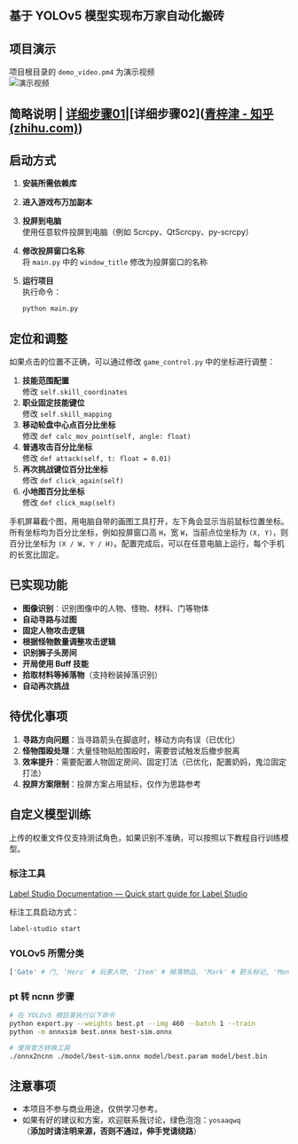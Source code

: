 ## 基于 YOLOv5 模型实现布万家自动化搬砖

## 项目演示

项目根目录的 `demo_video.pm4` 为演示视频  
![演示视频](https://github.com/yosaa/dnfm-auto/blob/main/demo_video.gif)

## 

## 简略说明 | [详细步骤01](./doc/逐行代码讲解_01.md)|[详细步骤02]([青梓津 - 知乎 (zhihu.com)](https://www.zhihu.com/people/luo-mai-qing))

## 启动方式

1. **安装所需依赖库**
2. **进入游戏布万加副本**
3. **投屏到电脑**  
   使用任意软件投屏到电脑（例如 Scrcpy、QtScrcpy、py-scrcpy）
4. **修改投屏窗口名称**  
   将 `main.py` 中的 `window_title` 修改为投屏窗口的名称
5. **运行项目**  
   执行命令：  
   
   ```bash
   python main.py
   ```



## 定位和调整

如果点击的位置不正确，可以通过修改 `game_control.py` 中的坐标进行调整：

1. **技能范围配置**  
   修改 `self.skill_coordinates`
2. **职业固定技能键位**  
   修改 `self.skill_mapping`
3. **移动轮盘中心点百分比坐标**  
   修改 `def calc_mov_point(self, angle: float)`
4. **普通攻击百分比坐标**  
   修改 `def attack(self, t: float = 0.01)`
5. **再次挑战键位百分比坐标**  
   修改 `def click_again(self)`
6. **小地图百分比坐标**  
   修改 `def click_map(self)`

手机屏幕截个图，用电脑自带的画图工具打开，左下角会显示当前鼠标位置坐标。
所有坐标均为百分比坐标，例如投屏窗口高 `H`，宽 `W`，当前点位坐标为 `(X, Y)`，则百分比坐标为 `(X / W, Y / H)`。配置完成后，可以在任意电脑上运行，每个手机的长宽比固定。

## 已实现功能

- **图像识别**：识别图像中的人物、怪物、材料、门等物体
- **自动寻路与过图**
- **固定人物攻击逻辑**
- **根据怪物数量调整攻击逻辑**
- **识别狮子头房间**
- **开局使用 Buff 技能**
- **拾取材料等掉落物**（支持粉装掉落识别）
- **自动再次挑战**

## 待优化事项

1. **寻路方向问题**：当寻路箭头在脚底时，移动方向有误（已优化）
2. **怪物围殴处理**：大量怪物贴脸围殴时，需要尝试触发后撤步脱离
3. **效率提升**：需要配置人物固定房间、固定打法（已优化，配置奶妈，鬼泣固定打法）
4. **投屏方案限制**：投屏方案占用鼠标，仅作为思路参考

## 

## 自定义模型训练

上传的权重文件仅支持测试角色，如果识别不准确，可以按照以下教程自行训练模型。

### 标注工具

[Label Studio Documentation — Quick start guide for Label Studio](https://labelstud.io/guide/quick_start)

标注工具启动方式：

```bash
label-studio start
```

### YOLOv5 所需分类

```python
['Gate' # 门, 'Hero' # 玩家人物, 'Item' # 掉落物品, 'Mark' # 箭头标记, 'Monster' # 怪物, 'Monster_Fake' # 怪物尸体]
```

### pt 转 ncnn 步骤

```bash
# 在 YOLOv5 根目录执行以下命令
python export.py --weights best.pt --img 460 --batch 1 --train
python -m onnxsim best.onnx best-sim.onnx

# 使用官方转换工具
./onnx2ncnn ./model/best-sim.onnx model/best.param model/best.bin
```

## 注意事项

- 本项目不参与商业用途，仅供学习参考。
- 如果有好的建议和方案，欢迎联系我讨论，绿色泡泡：`yosaaqwq`  
  （**添加时请注明来源，否则不通过，伸手党请绕路**）

